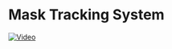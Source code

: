 # Mask Tracking System

[![Video](https://img.shields.io/badge/Video%20Linki%20-izlemek%20için%20tıklayın-red)](https://www.youtube.com/watch?v=2EkMrrX9sYY&list=LL&index=1)
